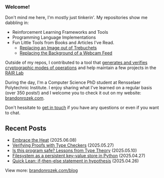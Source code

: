<!-- Automatically generated - do not edit directly -->
### Welcome!

Don't mind me here, I'm mostly just tinkerin'.
My repositories show me dabbling in: 
- Reinforcement Learning Frameworks and Tools
- Programming Language Implementations
- Fun Little Tools from Books and Articles I've Read.
  - [Replacing an Image out of Trebuchets](https://github.com/Brandon-Rozek/treimage)
  - [Replacing the Background of a Webcam Feed](https://github.com/Brandon-Rozek/bodypix-background)
  
Outside of my repos, I contributed to a tool that [generates and verifies cryptographic modes of operations](https://github.com/cryptosolvers/CryptoSolve)
and help maintain a few projects in the [RAIR Lab](https://github.com/RAIRLab) 

During the day, I'm a Computer Science PhD student at Rensselaer Polytechnic Institute.
I enjoy sharing what I've learned on a regular basis (over 350 posts!)
and I welcome you to check it out on my website: [brandonrozek.com](https://brandonrozek.com).

Don't hessitate to [get in touch](https://brandonrozek.com/contact/)
if you have any questions or even if you want to chat. 

## Recent Posts

- [Embrace the Heat](https://brandonrozek.com/blog/embrace-the-heat/) (2025.06.08)
- [Verifying Proofs with Type Checkers](https://brandonrozek.com/blog/verifying-proofs-type-checkers/) (2025.05.27)
- [Is this program safe? Lessons from Type Theory](https://brandonrozek.com/blog/program-safety-type-theory/) (2025.05.10)
- [Filesystem as a persistent key-value store in Python](https://brandonrozek.com/blog/filesystem-as-persistent-kvs-python/) (2025.04.27)
- [Quick Lean: if-then-else statement in hypothesis](https://brandonrozek.com/blog/quick-lean-if-then-else-in-hypothesis/) (2025.04.26)

View more: [brandonrozek.com/blog](https://brandonrozek.com/blog)
